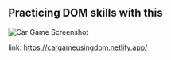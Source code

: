## Practicing DOM skills with this

![Car Game Screenshot](https://github.com/shubhsharma19/carGameUsingJavaScriptDOM/assets/69891912/cede37e6-33cf-452f-bde5-910efa7a919c)


link: https://cargameusingdom.netlify.app/
